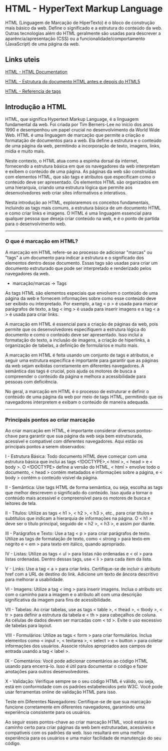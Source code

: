 # HTML - HyperText Markup Language

HTML (Linguagem de Marcação de HiperTexto) é o bloco de construção mais básico da web. Define o significado e a estrutura do conteúdo da web. Outras tecnologias além do HTML geralmente são usadas para descrever a aparência/apresentação (CSS) ou a funcionalidade/comportamento (JavaScript) de uma página da web.

## Links uteis

[HTML - HTML Documentation](https://developer.mozilla.org/pt-BR/docs/Web/HTML)

[HTML - Estrutura do documento HTML antes e depois do HTML5](https://html.com/document/#ixzz8I2py3eJ8)

[HTML - Referencia de tags](https://www.w3schools.com/tags/default.asp)

## Introdução a HTML

HTML, que significa Hypertext Markup Language, é a linguagem fundamental da web. Foi criada por Tim Berners-Lee no início dos anos 1990 e desempenhou um papel crucial no desenvolvimento da World Wide Web. HTML é uma linguagem de marcação que permite a criação e formatação de documentos para a web. Ela define a estrutura e o conteúdo de uma página da web, permitindo a incorporação de texto, imagens, links, mídia e muito mais.

Neste contexto, o HTML atua como a espinha dorsal da internet, fornecendo a estrutura básica em que os navegadores da web interpretam e exibem o conteúdo de uma página. As páginas da web são construídas com elementos HTML, que são tags e atributos que especificam como o conteúdo deve ser apresentado. Os elementos HTML são organizados em uma hierarquia, criando uma estrutura lógica que permite aos desenvolvedores web criar sites informativos e interativos.

Nesta introdução ao HTML, exploraremos os conceitos fundamentais, incluindo as tags mais comuns, a estrutura básica de um documento HTML e como criar links e imagens. O HTML é uma linguagem essencial para qualquer pessoa que deseja criar conteúdo na web, e é o ponto de partida para o desenvolvimento web.

---

### O que é marcação em HTML?

A marcação em HTML refere-se ao processo de adicionar "marcas" ou "tags" a um documento para indicar a estrutura e o significado dos elementos dentro desse documento. Essas tags são usadas para criar um documento estruturado que pode ser interpretado e renderizado pelos navegadores da web.

- marcação/marcas &rarr; Tags

As tags HTML são elementos especiais que envolvem o conteúdo de uma página da web e fornecem informações sobre como esse conteúdo deve ser exibido ou interpretado. Por exemplo, a tag < p > é usada para marcar parágrafos de texto, a tag < img > é usada para inserir imagens e a tag < a > é usada para criar links.

A marcação em HTML é essencial para a criação de páginas da web, pois permite que os desenvolvedores especifiquem a estrutura lógica do documento e como o conteúdo deve ser apresentado. Isso inclui a formatação do texto, a inclusão de imagens, a criação de hiperlinks, a organização de tabelas, a definição de formulários e muito mais.

A marcação em HTML é feita usando um conjunto de tags e atributos, e seguir uma estrutura específica é importante para garantir que as páginas da web sejam exibidas corretamente em diferentes navegadores. A semântica das tags é crucial, pois ajuda os motores de busca a compreender o conteúdo da página e melhora a acessibilidade para pessoas com deficiência.

No geral, a marcação em HTML é o processo de estruturar e definir o conteúdo de uma página da web por meio de tags HTML, permitindo que os navegadores interpretem e exibam o conteúdo de maneira adequada.

---

### Principais pontos ao criar marcação

Ao criar marcação em HTML, é importante considerar diversos pontos-chave para garantir que sua página da web seja bem estrutsurada, acessível e compatível com diferentes navegadores. Aqui estão os principais pontos a serem observados:

I - Estrutura Básica: Todo documento HTML deve começar com uma estrutura básica que inclui as tags <!DOCTYPE>,< html >, < head > e < body >. O <!DOCTYPE> define a versão do HTML, < html > envolve todo o documento, < head > contém metadados e informações sobre a página, e < body > contém o conteúdo visível da página.

II - Semântica: Use tags HTML de forma semântica, ou seja, escolha as tags que melhor descrevem o significado do conteúdo. Isso ajuda a tornar o conteúdo mais acessível e compreensível para os motores de busca e leitores de tela.

II - Títulos: Utilize as tags < h1 >, < h2 >, < h3 >, etc., para criar títulos e subtítulos que indicam a hierarquia de informações na página. O < h1 > deve ser o título principal, seguido de < h2 >, < h3 >, e assim por diante.

III - Parágrafos e Texto: Use a tag < p  > para criar parágrafos de texto. Utilize as tags de formatação de texto, como < strong > para texto em negrito e < em > para texto em itálico, quando apropriado.

IV - Listas: Utilize as tags < ul > para listas não ordenadas e < ol > para listas ordenadas. Dentro dessas tags, use < li > para cada item da lista.

V - Links: Use a tag < a > para criar links. Certifique-se de incluir o atributo href com a URL de destino do link. Adicione um texto de âncora descritivo para melhorar a usabilidade.

VI - Imagens: Utilize a tag < img > para inserir imagens. Inclua o atributo src com o caminho para a imagem e o atributo alt com uma descrição significativa da imagem para fins de acessibilidade.

VII - Tabelas: Ao criar tabelas, use as tags < table >, < thead >, < tbody >, < tr > para definir a estrutura da tabela e < th > para cabeçalhos de coluna. As células de dados devem ser marcadas com < td >. Evite o uso excessivo de tabelas para layout.

VIII - Formulários: Utilize as tags < form > para criar formulários. Inclua elementos como < input >, < textarea >, < select > e < button > para coletar informações dos usuários. Associe rótulos apropriados aos campos de entrada usando a tag < label >.

IX - Comentários: Você pode adicionar comentários ao código HTML usando <!-- para iniciar o comentário e --> para encerrá-lo. Isso é útil para documentar o código e fazer anotações para outros desenvolvedores.

X - Validação: Verifique sempre se o seu código HTML é válido, ou seja, está em conformidade com os padrões estabelecidos pelo W3C. Você pode usar ferramentas online de validação HTML para isso.

Teste em Diferentes Navegadores: Certifique-se de que sua marcação funcione corretamente em diferentes navegadores, garantindo uma experiência consistente para os usuários.

Ao seguir esses pontos-chave ao criar marcação HTML, você estará no caminho certo para criar páginas da web bem estruturadas, acessíveis e compatíveis com os padrões da web. Isso resultará em uma melhor experiência para os usuários e uma maior facilidade de manutenção do seu código.

